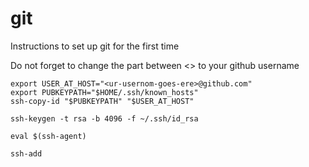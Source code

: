 # git
Instructions to set up git for the first time

Do not forget to change the part between <> to your github username

``` {sh }
export USER_AT_HOST="<ur-usernom-goes-ere>@github.com"
export PUBKEYPATH="$HOME/.ssh/known_hosts"
ssh-copy-id "$PUBKEYPATH" "$USER_AT_HOST"
```

``` {sh }
ssh-keygen -t rsa -b 4096 -f ~/.ssh/id_rsa
```

``` {sh }
eval $(ssh-agent)
```

``` {sh }
ssh-add
```
